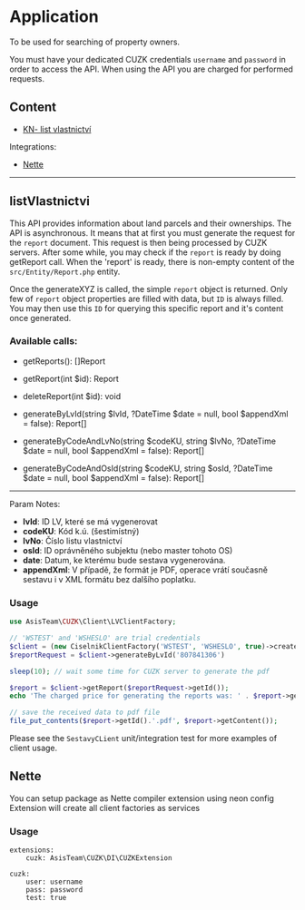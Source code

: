 # Application

To be used for searching of property owners.

You must have your dedicated CUZK credentials `username` and `password` in order to access the API.
When using the API you are charged for performed requests.

## Content

- [KN- list vlastnictví](#listVlastnictvi)

Integrations:
- [Nette](#Nette)

---

## listVlastnictvi

This API provides information about land parcels and their ownerships.
The API is asynchronous. It means that at first you must generate the request for the `report` document.
This request is then being processed by CUZK servers. After some while, you may check if the `report` is ready by doing getReport call.
When the 'report' is ready, there is non-empty content of the `src/Entity/Report.php` entity.

Once the generateXYZ is called, the simple `report` object is returned.
Only few of `report` object properties are filled with data, but `ID` is always filled.
You may then use this `ID` for querying this specific report and it's content once generated. 

### Available calls:
- getReports(): []Report
- getReport(int $id): Report
- deleteReport(int $id): void


- generateByLvId(string $lvId, ?DateTime $date = null, bool $appendXml = false): Report[]
- generateByCodeAndLvNo(string $codeKU, string $lvNo, ?DateTime $date = null, bool $appendXml = false): Report[]
- generateByCodeAndOsId(string $codeKU, string $osId, ?DateTime $date = null, bool $appendXml = false): Report[]

___

Param Notes:
- __lvId__: ID LV, které se má vygenerovat
- __codeKU__: Kód k.ú. (šestimístný)
- __lvNo__: Číslo listu vlastnictví
- __osId__: ID oprávněného subjektu (nebo master tohoto OS)
- __date__: Datum, ke kterému bude sestava vygenerována.
- __appendXml__: V případě, že formát je PDF, operace vrátí současně sestavu i v XML formátu bez dalšího poplatku.

### Usage

```php
use AsisTeam\CUZK\Client\LVClientFactory;

// 'WSTEST' and 'WSHESLO' are trial credentials
$client = (new CiselnikClientFactory('WSTEST', 'WSHESLO', true)->create();
$reportRequest = $client->generateByLvId('807841306')

sleep(10); // wait some time for CUZK server to generate the pdf

$report = $client->getReport($reportRequest->getId());
echo 'The charged price for generating the reports was: ' . $report->getPrice();

// save the received data to pdf file
file_put_contents($report->getId().'.pdf', $report->getContent());
```

Please see the `SestavyCLient` unit/integration test for more examples of client usage.

## Nette

You can setup package as Nette compiler extension using neon config
Extension will create all client factories as services

### Usage

```neon
extensions:
	cuzk: AsisTeam\CUZK\DI\CUZKExtension
	
cuzk:
	user: username
	pass: password
	test: true

```
